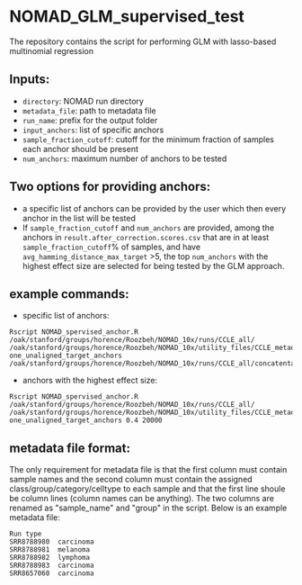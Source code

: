 # NOMAD_GLM_supervised_test
The repository contains the script for performing GLM with lasso-based multinomial regression 

## Inputs:
- `directory`: NOMAD run directory
- `metadata_file`: path to metadata file
- `run_name`: prefix for the output folder
- `input_anchors`: list of specific anchors
- `sample_fraction_cutoff`: cutoff for the minimum fraction of samples each anchor should be present
- `num_anchors`: maximum number of anchors to be tested

## Two options for providing anchors:
- a specific list of anchors can be provided by the user which then every anchor in the list will be tested
- If `sample_fraction_cutoff` and `num_anchors` are provided, among the anchors in `result.after_correction.scores.csv` that are in at least  `sample_fraction_cutoff`% of samples, and have `avg_hamming_distance_max_target` >5, the top `num_anchors` with the highest effect size are selected for being tested by the GLM approach. 

## example commands:
- specific list of anchors:
```
Rscript NOMAD_spervised_anchor.R /oak/stanford/groups/horence/Roozbeh/NOMAD_10x/runs/CCLE_all/ /oak/stanford/groups/horence/Roozbeh/NOMAD_10x/utility_files/CCLE_metadata_modified.tsv one_unaligned_target_anchors /oak/stanford/groups/horence/Roozbeh/NOMAD_10x/runs/CCLE_all/concatentaion_based_classified_compactors_one_SJ_one_unaligned.tsv
```

- anchors with the highest effect size:
 ```
Rscript NOMAD_spervised_anchor.R /oak/stanford/groups/horence/Roozbeh/NOMAD_10x/runs/CCLE_all/ /oak/stanford/groups/horence/Roozbeh/NOMAD_10x/utility_files/CCLE_metadata_modified.tsv one_unaligned_target_anchors 0.4 20000
```
## metadata file format:
The only requirement for metadata file is that the first column must contain sample names and the second column must contain the assigned class/group/category/celltype to each sample and that the first line shoule be column lines (column names can be anything). The two columns are renamed as "sample_name" and "group" in the script. Below is an example metadata file:
```
Run	type
SRR8788980	carcinoma
SRR8788981	melanoma
SRR8788982	lymphoma
SRR8788983	carcinoma
SRR8657060	carcinoma
```
